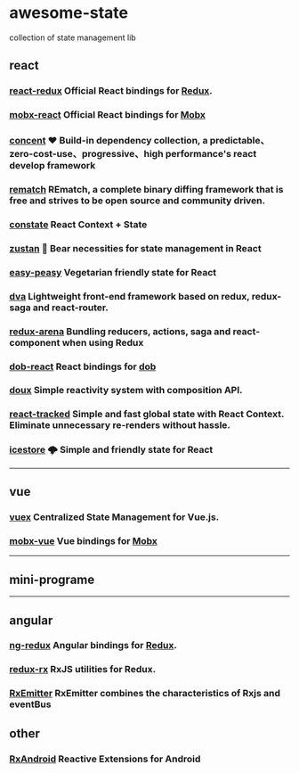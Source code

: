 # awesome-state
collection of state management lib


## react

### [react-redux](https://github.com/reduxjs/react-redux) Official React bindings for [Redux](https://github.com/reduxjs/redux).

### [mobx-react](https://github.com/mobxjs/mobx-react) Official React bindings for [Mobx](https://github.com/mobxjs/mobx)

### [concent](https://github.com/concentjs/concent) ❤️ Build-in dependency collection, a predictable、zero-cost-use、progressive、high performance's react develop framework

### [rematch](https://github.com/rematch/rematch) REmatch, a complete binary diffing framework that is free and strives to be open source and community driven.

### [constate](https://github.com/diegohaz/constate) React Context + State

### [zustan](https://github.com/react-spring/zustand) 🐻 Bear necessities for state management in React

### [easy-peasy](https://github.com/ctrlplusb/easy-peasy) Vegetarian friendly state for React

### [dva](https://github.com/dvajs/dva) Lightweight front-end framework based on redux, redux-saga and react-router.

### [redux-arena](https://github.com/hapood/redux-arena) Bundling reducers, actions, saga and react-component when using Redux

### [dob-react](https://github.com/dobjs/dob-react) React bindings for [dob](https://github.com/dobjs/dob)

### [doux](https://github.com/yisar/doux) Simple reactivity system with composition API.

### [react-tracked](https://github.com/dai-shi/react-tracked) Simple and fast global state with React Context. Eliminate unnecessary re-renders without hassle.

### [icestore](https://github.com/ice-lab/icestore) 🌩 Simple and friendly state for React
___
## vue

### [vuex](https://github.com/vuejs/vuex) Centralized State Management for Vue.js.

### [mobx-vue](https://github.com/mobxjs/mobx-vue) Vue bindings for [Mobx](https://github.com/mobxjs/mobx)

___
## mini-programe

___
## angular

### [ng-redux](https://github.com/angular-redux/ng-redux) Angular bindings for [Redux](https://github.com/reduxjs/redux).

### [redux-rx](https://github.com/acdlite/redux-rx) RxJS utilities for Redux.

### [RxEmitter](https://github.com/drawcall/RxEmitter) RxEmitter combines the characteristics of Rxjs and eventBus

## other

### [RxAndroid](https://github.com/ReactiveX/RxAndroid) Reactive Extensions for Android
